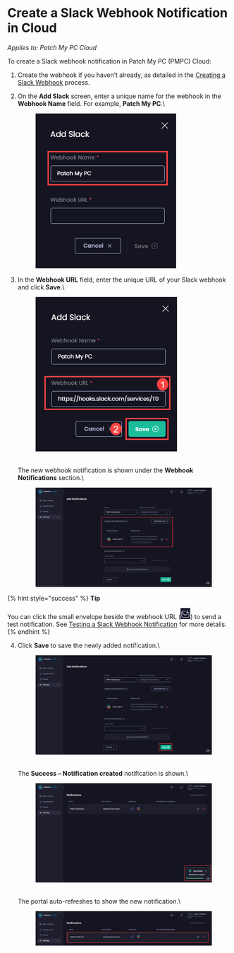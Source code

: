 # Create a Slack Webhook Notification in Cloud

_Applies to: Patch My PC Cloud_

To create a Slack webhook notification in Patch My PC (PMPC) Cloud:

1. Create the webhook if you haven’t already, as detailed in the [Creating a Slack Webhook](webhooks-reference/create-a-slack-webhook.md) process.
2.  On the **Add Slack** screen, enter a unique name for the webhook in the **Webhook Name** field. For example, **Patch My PC**.\


    <figure><img src="../../../_images/gitbook/image%20%28753%29.png" alt="Entering a unique name for the webhook in the “Webhook Name” field"><figcaption></figcaption></figure>


3.  In the **Webhook URL** field, enter the unique URL of your Slack webhook and click **Save**.\


    <figure><img src="../../../_images/gitbook/image%20%28754%29.png" alt="Entering the unique URL for your Slack webhook"><figcaption></figcaption></figure>

    \
    The new webhook notification is shown under the **Webhook Notifications** section.\


    <figure><img src="../../../_images/gitbook/image%20%281899%29.png" alt="New webhook notification is shown under the “Webhook Notifications” section"><figcaption></figcaption></figure>

{% hint style="success" %}
**Tip**

You can click the small envelope beside the webhook URL (![](<../../../_images/gitbook/image%20%281900).png>)) to send a test notification. See [Testing a Slack Webhook Notification](cloud-notifications-reference/test-a-slack-webhook-notification-in-cloud.md) for more details.
{% endhint %}

4.  Click **Save** to save the newly added notification.\


    <figure><img src="../../../_images/gitbook/image%20%281905%29.png" alt="Clicking “Save” to save the webhook"><figcaption></figcaption></figure>

    \
    The **Success – Notification created** notification is shown.\


    <figure><img src="../../../_images/gitbook/image%20%281906%29.png" alt="&#x22;Success – Notification created&#x22; notification"><figcaption></figcaption></figure>

    \
    The portal auto-refreshes to show the new notification.\


    <figure><img src="../../../_images/gitbook/image%20%281907%29.png" alt="Portal auto-refreshes to show the new notification"><figcaption></figcaption></figure>
